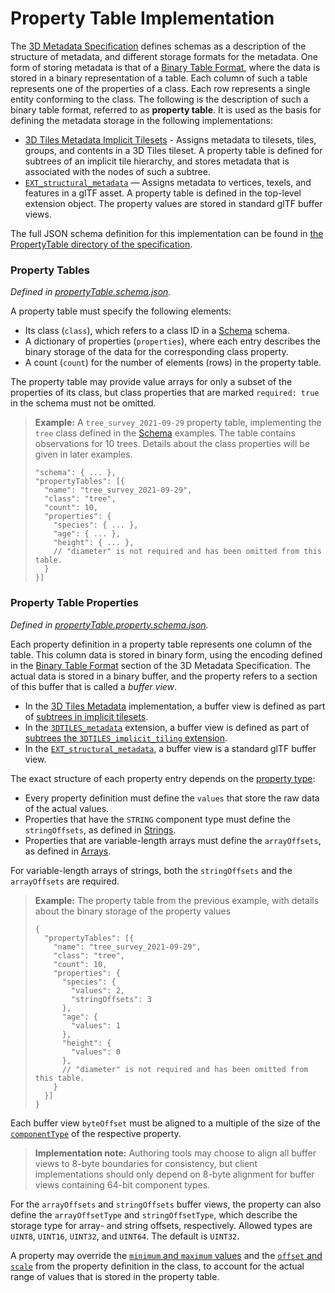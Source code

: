 # Property Table Implementation

The [3D Metadata Specification](../../README.md) defines schemas as a description of the structure of metadata, and different storage formats for the metadata. One form of storing metadata is that of a [Binary Table Format](../../README.md#binary-table-format), where the data is stored in a binary representation of a table. Each column of such a table represents one of the properties of a class. Each row represents a single entity conforming to the class. The following is the description of such a binary table format, referred to as **property table**. It is used as the basis for defining the metadata storage in the following implementations:

* [3D Tiles Metadata Implicit Tilesets](../../../ImplicitTiling) - Assigns metadata to tilesets, tiles, groups, and contents in a 3D Tiles tileset. A property table is defined for subtrees of an implicit tile hierarchy, and stores metadata that is associated with the nodes of such a subtree.
* [`EXT_structural_metadata`](https://github.com/CesiumGS/glTF/tree/3d-tiles-next/extensions/2.0/Vendor/EXT_structural_metadata) — Assigns metadata to vertices, texels, and features in a glTF asset. A property table is defined in the top-level extension object. The property values are stored in standard glTF buffer views.

The full JSON schema definition for this implementation can be found in [the PropertyTable directory of the specification](../../../schema/PropertyTable/).

### Property Tables

*Defined in [propertyTable.schema.json](../../../schema/PropertyTable/propertyTable.schema.json).*

A property table must specify the following elements:

- Its class (`class`), which refers to a class ID in a [Schema](../Schema/) schema.
- A dictionary of properties (`properties`), where each entry describes the binary storage of the data for the corresponding class property.
- A count (`count`) for the number of elements (rows) in the property table.

The property table may provide value arrays for only a subset of the properties of its class, but class properties that are marked `required: true` in the schema must not be omitted.

> **Example:** A `tree_survey_2021-09-29` property table, implementing the `tree` class defined in the [Schema](../Schema/) examples. The table contains observations for 10 trees. Details about the class properties will be given in later examples.
>
> ```jsonc
> "schema": { ... },
> "propertyTables": [{
>   "name": "tree_survey_2021-09-29",
>   "class": "tree",
>   "count": 10,
>   "properties": {
>     "species": { ... },
>     "age": { ... },
>     "height": { ... },
>     // "diameter" is not required and has been omitted from this table.
>   }
> }]
> ```

### Property Table Properties

*Defined in [propertyTable.property.schema.json](../../../schema/PropertyTable/propertyTable.property.schema.json).*

Each property definition in a property table represents one column of the table. This column data is stored in binary form, using the encoding defined in the [Binary Table Format](../../README.md#binary-table-format) section of the 3D Metadata Specification. The actual data is stored in a binary buffer, and the property refers to a section of this buffer that is called a _buffer view_. 

- In the [3D Tiles Metadata](../../../README.md#metadata) implementation, a buffer view is defined as part of [subtrees in implicit tilesets](../../../ImplicitTiling/README.md#buffers-and-buffer-views).
- In the [`3DTILES_metadata`](../../../../extensions/3DTILES_metadata/) extension, a buffer view is defined as part of [subtrees the `3DTILES_implicit_tiling` extension](../../../../extensions/3DTILES_implicit_tiling/README.md#buffers-and-buffer-views).
- In the [`EXT_structural_metadata`](https://github.com/CesiumGS/glTF/tree/3d-tiles-next/extensions/2.0/Vendor/EXT_structural_metadata), a buffer view is a standard glTF buffer view. 

The exact structure of each property entry depends on the [property type](../../README.md#property):

- Every property definition must define the `values` that store the raw data of the actual values.
- Properties that have the `STRING` component type must define the `stringOffsets`, as defined in [Strings](../../README.md#strings).
- Properties that are variable-length arrays must define the `arrayOffsets`, as defined in [Arrays](../../README.md#arrays).

 For variable-length arrays of strings, both the `stringOffsets` and the `arrayOffsets` are required. 

> **Example:** The property table from the previous example, with details about the binary storage of the property values
>
> ```jsonc
> {
>   "propertyTables": [{
>     "name": "tree_survey_2021-09-29",
>     "class": "tree",
>     "count": 10,
>     "properties": {
>       "species": {
>         "values": 2,
>         "stringOffsets": 3
>       },
>       "age": {
>         "values": 1
>       },
>       "height": {
>         "values": 0
>       },
>       // "diameter" is not required and has been omitted from this table.
>     }
>   }]
> }
> ```

Each buffer view `byteOffset` must be aligned to a multiple of the size of the [`componentType`](../../README.md#component-type) of the respective property. 

> **Implementation note:** Authoring tools may choose to align all buffer views to 8-byte boundaries for consistency, but client implementations should only depend on 8-byte alignment for buffer views containing 64-bit component types.

For the `arrayOffsets` and `stringOffsets` buffer views, the property can also define the `arrayOffsetType` and `stringOffsetType`, which describe the
storage type for array- and string offsets, respectively. Allowed types are `UINT8`, `UINT16`, `UINT32`, and `UINT64`. The default is `UINT32`.

A property may override the [`minimum` and `maximum` values](../Metadata#minimum-and-maximum-values) and the [`offset` and `scale`](../Metadata#offset-and-scale) from the property definition in the class, to account for the actual range of values that is stored in the property table.
